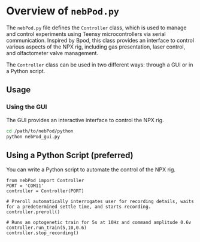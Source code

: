 # Overview of `nebPod.py`

The `nebPod.py` file defines the `Controller` class, which is used to manage and control experiments using Teensy microcontrollers via serial communication. Inspired by Bpod, this class provides an  interface to control various aspects of the NPX rig, including gas presentation, laser control, and olfactometer valve management.

The `Controller` class can be used in two different ways: through a GUI or in a Python script.

## Usage

### Using the GUI

The GUI provides an interactive interface to control the NPX rig.

```sh
cd /path/to/nebPod/python
python nebPod_gui.py
```

## Using a Python Script (preferred)
You can write a Python script to automate the control of the NPX rig.

```
from nebPod import Controller
PORT = 'COM11'
controller = Controller(PORT)

# Preroll automatically interrogates user for recording details, waits for a predetermined settle time, and starts recording.
controller.preroll()

# Runs an optogenetic train for 5s at 10Hz and command amplitude 0.6v
controller.run_train(5,10,0.6)
controller.stop_recording()

```
